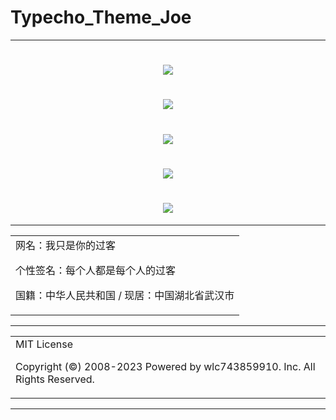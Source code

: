 # Typecho_Theme_Joe

---

<h1 align="center">
  <img src="https://cdn.jsdelivr.net/gh/wlc743859910/Typecho_Theme_Joe/img/gh-readme-header.webp">
</h1>

<h1 align="center">
  <img src="https://cdn.jsdelivr.net/gh/wlc743859910/Typecho_Theme_Joe/img/template.webp">
</h1>

<h1 align="center">
  <img src="https://cdn.jsdelivr.net/gh/wlc743859910/Typecho_Theme_Joe/img/1424469275.webp">
</h1>

<h1 align="center">
  <img src="https://cdn.jsdelivr.net/gh/wlc743859910/Typecho_Theme_Joe/img/fbCScVCQ.webp">
</h1>

<h1 align="center">
  <img src="https://cdn.jsdelivr.net/gh/wlc743859910/Typecho_Theme_Joe/img/programmer.webp">
</h1>

---

<table>
    <tr>
        <td >
网名：我只是你的过客

个性签名：每个人都是每个人的过客

国籍：中华人民共和国 / 现居：中国湖北省武汉市
        </center>
        </td>
    </tr>
</table>

---

<table>
    <tr>
        <td >
MIT License

Copyright (©) 2008-2023 Powered by wlc743859910. Inc. All Rights Reserved.
        </center>
        </td>
    </tr>
</table>

---
